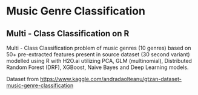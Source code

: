 # Music Genre Classification
## Multi - Class Classification on R 

Multi - Class Classification problem of music genres (10 genres) based on 50+ pre-extracted features present in source dataset (30 second variant) modelled using R with H2O.ai utilizing PCA, GLM (multinomial), Distributed Random Forest (DRF), XGBoost, Naive Bayes and Deep Learning models.

Dataset from https://www.kaggle.com/andradaolteanu/gtzan-dataset-music-genre-classification 


